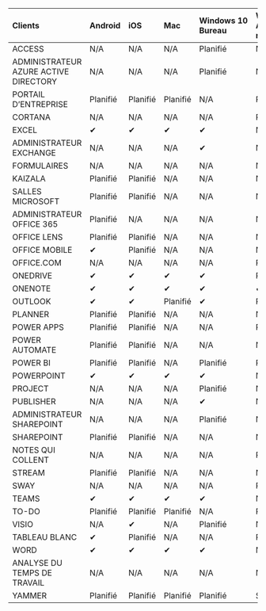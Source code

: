 <!-- This file is generated automatically. Changes made to this file will be overwritten.-->
|Clients|Android|iOS|Mac|Windows 10<br>Bureau|Windows 10<br>Applications modernes|
|:-|:-|:-|:-|:-|:-|
|ACCESS|N/A|N/A|N/A|Planifié|N/A|
|ADMINISTRATEUR AZURE ACTIVE DIRECTORY|N/A|N/A|N/A|Planifié|N/A|
|PORTAIL D’ENTREPRISE|Planifié|Planifié|Planifié|N/A|Planifié|
|CORTANA|N/A|N/A|N/A|N/A|Planifié|
|EXCEL|✔|✔|✔|✔|N/A|
|ADMINISTRATEUR EXCHANGE|N/A|N/A|N/A|✔|N/A|
|FORMULAIRES|N/A|N/A|N/A|N/A|N/A|
|KAIZALA|Planifié|Planifié|N/A|N/A|N/A|
|SALLES MICROSOFT|Planifié|Planifié|N/A|N/A|N/A|
|ADMINISTRATEUR OFFICE 365|Planifié|N/A|N/A|N/A|N/A|
|OFFICE LENS|Planifié|Planifié|N/A|N/A|N/A|
|OFFICE MOBILE|✔|Planifié|N/A|N/A|N/A|
|OFFICE.COM|N/A|N/A|N/A|N/A|Planifié|
|ONEDRIVE|✔|✔|✔|✔|Planifié|
|ONENOTE|✔|✔|✔|✔|✔|
|OUTLOOK|✔|✔|Planifié|✔|Planifié|
|PLANNER|Planifié|Planifié|N/A|N/A|N/A|
|POWER APPS|Planifié|Planifié|N/A|N/A|Planifié|
|POWER AUTOMATE|Planifié|Planifié|N/A|N/A|N/A|
|POWER BI|Planifié|Planifié|N/A|Planifié|Planifié|
|POWERPOINT|✔|✔|✔|✔|N/A|
|PROJECT|N/A|N/A|N/A|Planifié|N/A|
|PUBLISHER|N/A|N/A|N/A|✔|N/A|
|ADMINISTRATEUR SHAREPOINT|N/A|N/A|N/A|Planifié|N/A|
|SHAREPOINT|Planifié|Planifié|N/A|N/A|N/A|
|NOTES QUI COLLENT|N/A|N/A|N/A|N/A|Planifié|
|STREAM|Planifié|Planifié|N/A|N/A|N/A|
|SWAY|N/A|N/A|N/A|N/A|Planifié|
|TEAMS|✔|✔|✔|✔|N/A|
|TO-DO|Planifié|Planifié|Planifié|N/A|Planifié|
|VISIO|N/A|✔|N/A|Planifié|N/A|
|TABLEAU BLANC|✔|Planifié|N/A|N/A|Planifié|
|WORD|✔|✔|✔|✔|N/A|
|ANALYSE DU TEMPS DE TRAVAIL|N/A|N/A|N/A|N/A|N/A|
|YAMMER|Planifié|Planifié|Planifié|Planifié|S/O|
